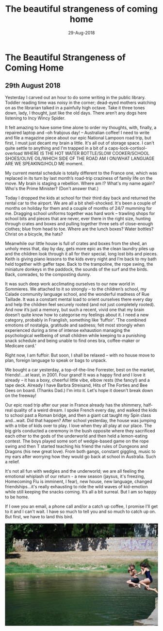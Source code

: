 ﻿---
layout: post
title: 'The beautiful strangeness of coming home'
date: 29-Aug-2018
categories: tbd
---

# The Beautiful Strangeness of Coming Home

## 29th August 2018

Yesterday I carved out an hour to do some writing in the public library. Toddler reading time was noisy in the corner; dead-eyed mothers watching on as the librarian talked in a painfully high octave. Take it three tones down, lady, I thought, just like the old days. There aren’t any dogs here listening to Incy Wincy Spider. 

It felt amazing to have some time alone to order my thoughts, with, finally, a repaired laptop and –oh frabjous day! – Australian coffee! I need to write and file a magazine piece about our epic National Lampoon road trip, but first, I must just decant my brain a little. It's all out of storage space. I can't quite settle to anything and I'm trapped in a bit of a caps-lock-cortisol-overload WHERE IS THE HOT WATER BOTTLE/SLOW COOKER/SCHOOL SHOES/OLIVE OIL/WHICH SIDE OF THE ROAD AM I ON/WHAT LANGUAGE ARE WE SPEAKING/HOLD ME moment. 

My current mental schedule is totally different to the France one, which was replaced in its turn by last month’s road-trip craziness of family life on the move. My brain is staging a rebellion. Where am I? What's my name again? Who's the Prime Minister? (Don't answer that.)

Today I dropped the kids at school for their third day back and returned the rental car to the airport. We are all a bit shell-shocked. It's been a couple of months on holiday for them and a couple of months of 24/7 mumming for me. Dragging school uniforms together was hard work – trawling shops for school bits and pieces that are never, ever there in the right size, hunting through crates and boxes and pulling together three sets of close-enough clothes; blue from head to toe. Where are the lunch boxes? Water bottles? Christ on a bicycle, the hats? 

Meanwhile our little house is full of crates and boxes from the shed, an unholy mess that, day by day, gets more epic as the clean laundry piles up and the children look through it all for their special, long lost bits and pieces. Keith is giving piano lessons to the kids every night and I’m back to my bath held together with gaffer tape. Back to the trampoline, the rope swing, the miniature donkeys in the paddock, the sounds of the surf and the birds. Back, comrades, to the composting dunny. 

It was such deep work acclimating ourselves to our new world in Sommieres. We attached to it so strongly – to the children’s school, my Calade community language school, and the wonderful madness of Rue Taillade. It was a constant mental load to orient ourselves there every day and help the children feel securely rooted (and not just completely rooted). And now it’s just a memory, but such a recent, vivid one that my brain doesn’t quite know how to categorise my feelings about it. I need a new category, probably in Franglish, something like ‘fuffoir’.  ‘The combined emotions of nostalgia, gratitude and sadness; felt most strongly when experienced during a time of intense exhaustion managing the psychological wellbeing of small children while keeping to a punishing snack schedule and being unable to find ones bra, coffee-maker or Medicare card.’ 

Right now, I am fuffoir. But soon, I shall be relaxed – with no house move to plan, foreign language to speak or bags to unpack. 

We bought a car yesterday, a top-of-the-line Forrester, best on the market, friends!....at least, in 2001. Four grand! It was a happy find and I love it already – it has a boxy, cheerful little vibe, elbow rests (the fancy!) and a tape deck. Already I have Barbra Streisand, Hits of The Forties and Bee Gees on board. (Thanks Dad.) I'm into it. Let's hope it doesn't break down on the freeway! 

Our epic road trip after our year in France already has the shimmery, half-real quality of a weird dream. I spoke French every day, and walked the kids to school past a Roman bridge, and then a giant cat taught my Spin class and...wait. Did that happen? 
After school yesterday, the house was jumping with a tribe of kids over to play. I love when they all play at our place. The big girls conducted a ceremony in the bush opposite where they sacrificed each other to the gods of the underworld and then held a lemon-eating contest. The boys played some sort of wedgie-based game on the rope swing and then T started teaching his friend the rules of Dungeons and Dragons (his new great love). From both gangs, constant giggling, music to my ears after worrying how they would go back at school in Australia. Such a relief. 

It's not all fun with wedgies and the underworld; we are all feeling the emotional whiplash of our return - a new season (jaysus, it's freezing, Homecoming Flu is imminent, I fear), new house, new language, changed friendships...it's really exhausting to ride the wild waves of kid-emotion while still keeping the snacks coming. It’s all a bit surreal. But I am so happy to be home. 

If I owe you an email, a phone call and/or a catch up coffee, I promise I'll get to it and I can't wait. I have so much to tell you and so much to catch up on. But first, we have to land this bird. 

<img src="/images/2018/08/jumping-into-the-vidourle.jpg" class="photo-horiz" />

